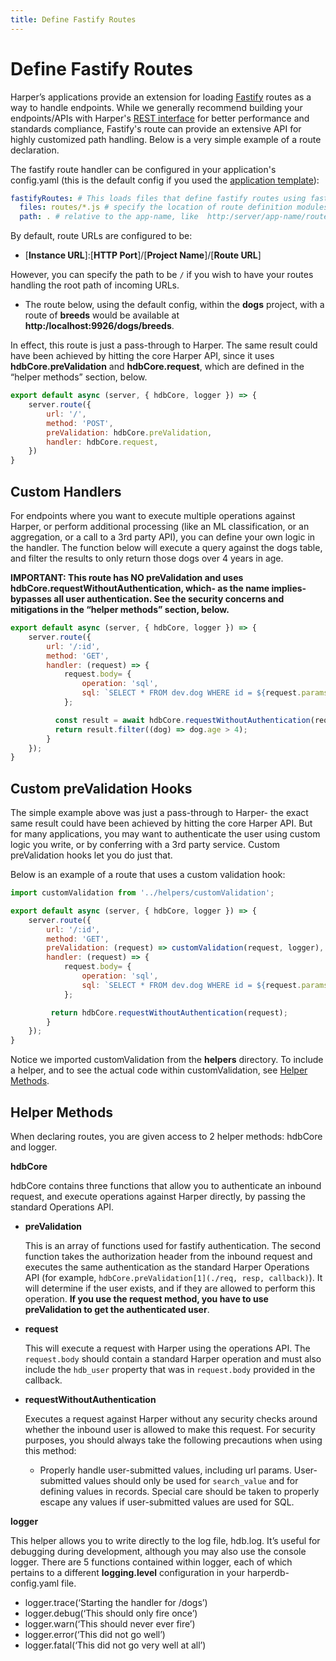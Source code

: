 ```yaml
---
title: Define Fastify Routes
---
```


# Define Fastify Routes

Harper’s applications provide an extension for loading [Fastify](https:/www.fastify.io/) routes as a way to handle endpoints. While we generally recommend building your endpoints/APIs with Harper's [REST interface](../rest) for better performance and standards compliance, Fastify's route can provide an extensive API for highly customized path handling. Below is a very simple example of a route declaration.

The fastify route handler can be configured in your application's config.yaml (this is the default config if you used the [application template](https:/github.com/HarperDB/application-template)):

```yaml
fastifyRoutes: # This loads files that define fastify routes using fastify's auto-loader
  files: routes/*.js # specify the location of route definition modules
  path: . # relative to the app-name, like  http:/server/app-name/route-name
```

By default, route URLs are configured to be:

* \[**Instance URL**]:\[**HTTP Port**]/\[**Project Name**]/\[**Route URL**]

However, you can specify the path to be `/` if you wish to have your routes handling the root path of incoming URLs.

* The route below, using the default config, within the **dogs** project, with a route of **breeds** would be available at **http:/localhost:9926/dogs/breeds**.

In effect, this route is just a pass-through to Harper. The same result could have been achieved by hitting the core Harper API, since it uses **hdbCore.preValidation** and **hdbCore.request**, which are defined in the “helper methods” section, below.

```javascript
export default async (server, { hdbCore, logger }) => {
    server.route({
        url: '/',
        method: 'POST',
        preValidation: hdbCore.preValidation,
        handler: hdbCore.request,
    })
}
```

## Custom Handlers

For endpoints where you want to execute multiple operations against Harper, or perform additional processing (like an ML classification, or an aggregation, or a call to a 3rd party API), you can define your own logic in the handler. The function below will execute a query against the dogs table, and filter the results to only return those dogs over 4 years in age.

**IMPORTANT: This route has NO preValidation and uses hdbCore.requestWithoutAuthentication, which- as the name implies- bypasses all user authentication. See the security concerns and mitigations in the “helper methods” section, below.**

```javascript
export default async (server, { hdbCore, logger }) => {
    server.route({
        url: '/:id',
        method: 'GET',
        handler: (request) => {
            request.body= {
                operation: 'sql',
                sql: `SELECT * FROM dev.dog WHERE id = ${request.params.id}`
            };

          const result = await hdbCore.requestWithoutAuthentication(request);
          return result.filter((dog) => dog.age > 4);
        }
    });
}
```

## Custom preValidation Hooks

The simple example above was just a pass-through to Harper- the exact same result could have been achieved by hitting the core Harper API. But for many applications, you may want to authenticate the user using custom logic you write, or by conferring with a 3rd party service. Custom preValidation hooks let you do just that.

Below is an example of a route that uses a custom validation hook:

```javascript
import customValidation from '../helpers/customValidation';

export default async (server, { hdbCore, logger }) => {
    server.route({
        url: '/:id',
        method: 'GET',
        preValidation: (request) => customValidation(request, logger),
        handler: (request) => {
            request.body= {
                operation: 'sql',
                sql: `SELECT * FROM dev.dog WHERE id = ${request.params.id}`
            };

         return hdbCore.requestWithoutAuthentication(request);
        }
    });
}
```

Notice we imported customValidation from the **helpers** directory. To include a helper, and to see the actual code within customValidation, see [Helper Methods](./define-routes#helper-methods).

## Helper Methods

When declaring routes, you are given access to 2 helper methods: hdbCore and logger.

**hdbCore**

hdbCore contains three functions that allow you to authenticate an inbound request, and execute operations against Harper directly, by passing the standard Operations API.

*   **preValidation**

    This is an array of functions used for fastify authentication. The second function takes the authorization header from the inbound request and executes the same authentication as the standard Harper Operations API (for example, `hdbCore.preValidation[1](./req, resp, callback)`). It will determine if the user exists, and if they are allowed to perform this operation. **If you use the request method, you have to use preValidation to get the authenticated user**.
*   **request**

    This will execute a request with Harper using the operations API. The `request.body` should contain a standard Harper operation and must also include the `hdb_user` property that was in `request.body` provided in the callback.
*   **requestWithoutAuthentication**

    Executes a request against Harper without any security checks around whether the inbound user is allowed to make this request. For security purposes, you should always take the following precautions when using this method:

    * Properly handle user-submitted values, including url params. User-submitted values should only be used for `search_value` and for defining values in records. Special care should be taken to properly escape any values if user-submitted values are used for SQL.

**logger**

This helper allows you to write directly to the log file, hdb.log. It’s useful for debugging during development, although you may also use the console logger. There are 5 functions contained within logger, each of which pertains to a different **logging.level** configuration in your harperdb-config.yaml file.

* logger.trace(‘Starting the handler for /dogs’)
* logger.debug(‘This should only fire once’)
* logger.warn(‘This should never ever fire’)
* logger.error(‘This did not go well’)
* logger.fatal(‘This did not go very well at all’)
